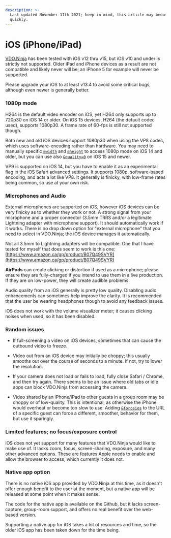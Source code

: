 ```yaml
---
description: >-
  Last updated November 17th 2021; keep in mind, this article may become dated
  quickly.
---
```


# iOS (iPhone/iPad)

[VDO.Ninja](https://vdo.ninja) has been tested with iOS v12 thru v15, but iOS v10 and under is strictly not supported. Older iPad and iPhone devices as a result are not compatible and likely never will be; an iPhone 5 for example will never be supported.

Please upgrade your iOS to at least v13.4 to avoid some critical bugs, although even newer is generally better.&#x20;

### 1080p mode

H264 is the default video encoder on iOS, yet H264 only supports up to 720p30 on iOS 14 or older. On iOS 15 devices, H264 (the default codec used), supports 1080p30. A frame rate of 60-fps is still not supported though.

Both new and old iOS devices support 1080p30 when using the VP8 codec, which uses software-encoding rather than hardware. You may need to manually specific [`&width`](../source-settings/and-width.md) and [`&height`](../source-settings/and-height.md) to access 1080p mode on iOS 14 and older, but you can use also [`&quality=0`](../source-settings/quality.md) on iOS 15 and newer.

VP9 is supported on iOS 14, but you have to enable it as an experimental flag in the iOS Safari advanced settings. It supports 1080p, software-based encoding, and acts a lot like VP8. It generally is finicky, with low-frame rates being common, so use at your own risk.

### Microphones and Audio

External microphones are supported on iOS, however iOS devices can be very finicky as to whether they work or not. A strong signal from your microphone and a proper connector (3.5mm TRRS and/or a legitimate Lightning adapter with microphone support). It should automatically work if it works. There is no drop down option for "external microphone" that you need to select in VDO.Ninja; the iOS device manages it automatically.

Not all 3.5mm to Lightning adapters will be compatible. One that I have tested for myself that does seem to work is this one: [https://www.amazon.ca/gp/product/B07Q49SVYR](https://www.amazon.ca/gp/product/B07Q49SVYR)

**AirPods** can create clicking or distortion if used as a microphone; please ensure they are fully-charged if you intend to use them in a live production. If they are on low-power, they will create audible problems.

Audio quality from an iOS generally is pretty low quality. Disabling audio enhancements can sometimes help improve the clarity. It is recommended that the user be wearing headphones though to avoid any feedback issues.

iOS does not work with the volume visualizer meter; it causes clicking noises when used, so it has been disabled.

### Random issues

*   If full-screening a video on iOS devices, sometimes that can cause the outbound video to freeze.


*   Video out from an iOS device may initially be choppy; this usually smooths out over the course of seconds to a minute. If not, try to lower the resolution.


*   If your camera does not load or fails to load, fully close Safari / Chrome, and then try again. There seems to be an issue where old tabs or idle apps can block VDO.Ninja from accessing the camera.


* Video shared by an iPhone/iPad to other guests in a group room may be choppy or of low-quality. This is intentional, as otherwise the iPhone would overheat or become too slow to use. Adding [`&forceios`](../advanced-settings/settings-parameters/and-forceios.md) to the URL of a specific guest can force a different, smoother, behavior for them, but use it sparingly.

### Limited features; no focus/exposure control

iOS does not yet support for many features that VDO.Ninja would like to make use of. It lacks zoom, focus, screen-sharing, exposure, and many other advanced options. These are features Apple needs to enable and allow the browser to access, which currently it does not.

### Native app option

There is no native iOS app provided by VDO.Ninja at this time, as it doesn't offer enough benefit to the user at the moment, but a native app will be released at some point when it makes sense.

The code for the native app is available on the Github, but it lacks screen-capture, group-room support, and offers no real benefit over the web-based version.

Supporting a native app for iOS takes a lot of resources and time, so the older iOS app has been taken down for the time being.
